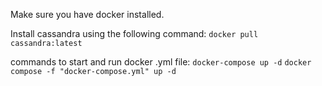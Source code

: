 Make sure you have docker installed.

Install cassandra using the following command:
`docker pull cassandra:latest`

commands to start and run docker .yml file:
`docker-compose up -d`
`docker compose -f "docker-compose.yml" up -d`
